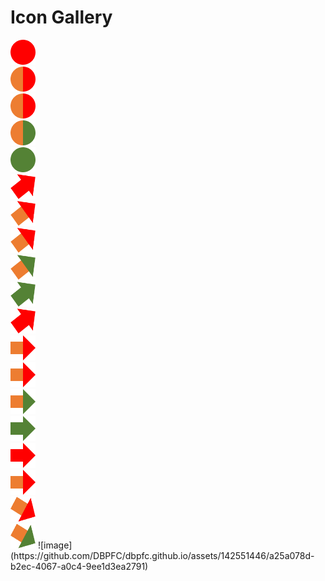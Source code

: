 <!DOCTYPE html>
<html>
<head>
  <title>Public Icon Gallery</title>
</head>
<body>
  <h1>Icon Gallery</h1>
  
<div>
<img src="https://github.com/DBPFC/dbpfc.github.io/blob/main/R0_Dot_Icon_0.6cm.png" alt="R0_Dot_Icon_0.6cm" width = "40" height="40">
<br>
<img src="https://github.com/DBPFC/dbpfc.github.io/blob/main/AR0_Dot_Icon_0.6cm.png" alt="AR0_Dot_Icon_0.6cm" width = "40" height="40">
<br>
<img src="https://github.com/DBPFC/dbpfc.github.io/blob/main/AR0_Dot_Icon_0.6cm.png" alt="AR0_Dot_Icon_0.6cm" width = "40" height="40">
<br>
<img src="https://github.com/DBPFC/dbpfc.github.io/blob/main/AG0_Dot_Icon_0.6cm.png" alt="AG0_Dot_Icon_0.6cm" width = "40" height="40">
<br>
<img src="https://github.com/DBPFC/dbpfc.github.io/blob/main/G0_Dot_Icon_0.6cm.png" alt="G0_Dot_Icon_0.6cm" width = "40" height="40">
<br>
<img src="https://github.com/DBPFC/dbpfc.github.io/blob/main/R2_Arrow_Improved.png" alt="R2_Arrow_Improved" width = "40" height="40">
<br>
<img src="https://github.com/DBPFC/dbpfc.github.io/blob/main/AR2_Arrow_Improved.png" alt="AR2_Arrow_Improved" width = "40" height="40">
<br>
<img src="https://github.com/DBPFC/dbpfc.github.io/blob/main/AR2_Arrow_Improved.png" alt="AR2_Arrow_Improved" width = "40" height="40">
<br>
<img src="https://github.com/DBPFC/dbpfc.github.io/blob/main/AG2_Arrow_Improved.png" alt="AG2_Arrow_Improved" width = "40" height="40">
<br>
<img src="https://github.com/DBPFC/dbpfc.github.io/blob/main/G2_Arrow_Improved.png" alt="G2_Arrow_Improved" width = "40" height="40">
<br>
<img src="https://github.com/DBPFC/dbpfc.github.io/blob/main/R2_Arrow_Improved.png" alt="R2_Arrow_Improved" width = "40" height="40">
<br>
<img src="https://github.com/DBPFC/dbpfc.github.io/blob/main/AR3_Arrow_NoChange.png" alt="AR3_Arrow_NoChange" width = "40" height="40">
<br>
<img src="https://github.com/DBPFC/dbpfc.github.io/blob/main/AR3_Arrow_NoChange.png" alt="AR3_Arrow_NoChange" width = "40" height="40">
<br>
<img src="https://github.com/DBPFC/dbpfc.github.io/blob/main/AG3_Arrow_NoChange.png" alt="AG3_Arrow_NoChange" width = "40" height="40">
<br>
<img src="https://github.com/DBPFC/dbpfc.github.io/blob/main/G3_Arrow_NoChange.png" alt="G3_Arrow_NoChange" width = "40" height="40">
<br>
<img src="https://github.com/DBPFC/dbpfc.github.io/blob/main/R3_Arrow_NoChange.png" alt="R3_Arrow_NoChange" width = "40" height="40">
<br>
<img src="https://github.com/DBPFC/dbpfc.github.io/blob/main/AR3_Arrow_NoChange.png" alt="AR3_Arrow_NoChange" width = "40" height="40">
<br>
<img src="https://github.com/DBPFC/dbpfc.github.io/blob/main/AR4_Arrow_Diminished.png" alt="AR4_Arrow_Diminished" width = "40" height="40">
<br>
<img src="https://github.com/DBPFC/dbpfc.github.io/blob/main/AG4_Arrow_Diminished.png" alt="AG4_Arrow_Diminished" width = "40" height="40">
![image](https://github.com/DBPFC/dbpfc.github.io/assets/142551446/a25a078d-b2ec-4067-a0c4-9ee1d3ea2791)
</div>
</body>
</html>

